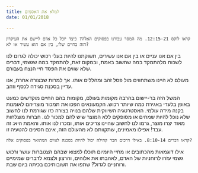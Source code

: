 ```yaml
---
title: למלא את האסמים
date: 01/01/2018

---
```


`קראו לוקס 12:15-21. מה המסר עבורנו בפסוקים האלה? כיצד יוכל כל אדם ליישם את העיקרון הזה בחיים שלו, בין אם הוא עשיר או לא?`

בין אם אנו עניים או בין אם אנו עשירים, תשוקתנו להיות בעלי רכוש יכולה לגרום לנו לשכוח מלהתמקד במה שחשוב באמת, ובמקום זאת, להתמקד במה שגשמי, דברים שלא שווים את הפסד חיי הנצח בעבורם. 
 
מעולם לא היינו משתחווים מול פסל זהב ומהללים אותו. אך למרות שבצורה אחרת, אנו עדיין בסכנת סגידה לכסף וזהב. 
 
המשל הזה בר-יישום בהרבה מקומות בעולם, מקומות בהם החיים מוקדשים כמעט באופן בלעדי באגירת כמה שיותר רכוש. הקמעונאים הפכו את תמכור מוצריהם לאומנות בקנה מידה עולמי. האסטרטגיה השיווקית שלהם בנויה בצורה כזו שגורמת לנו לחשוב שלא נוכל להיות שמחים או מסופקים ללא המוצר שיש להם למכור לנו. חברות מוצלחות מאוד יצרו מוצר, גרמו לנו לחשוב שהיינו צריכים אותו, ומכרו לנו אותו. והאמת היא: זה עבד! אפילו מאמינים, שתקוותם לא מהעולם הזה, אינם חסינים להטעיה זו. 
 
`קראו דברים 8:10-14. באילו דרכים חבר קהילה יכול להיות בסכנה לאיום המתואר בפסוקים אלה?`
 
אילו דוגמאות מהכתובים או מחיי היומיום תוכלו למצוא שבהם הצטברות עושר ורכוש גשמי עזרו לרוחניות של האדם, לאהבתו את אלוהים, והרצון ולצמא לדברים שמימיים ורוחניים לגדול?  שתפו את תשובותיכם בכיתה ביום שבת.